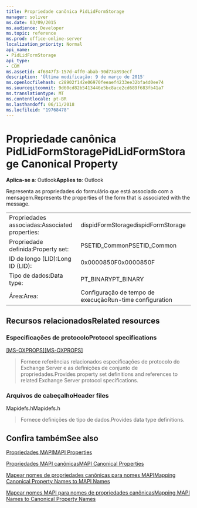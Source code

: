 ```yaml
---
title: Propriedade canônica PidLidFormStorage
manager: soliver
ms.date: 03/09/2015
ms.audience: Developer
ms.topic: reference
ms.prod: office-online-server
localization_priority: Normal
api_name:
- PidLidFormStorage
api_type:
- COM
ms.assetid: 4f6847f3-157d-4ff0-abab-90d73a893ecf
description: 'Última modificação: 9 de março de 2015'
ms.openlocfilehash: c28902f142e06970feeaef4233ee32bfa4d0ee74
ms.sourcegitcommit: 9d60cd82b5413446e5bc8ace2cd689f683fb41a7
ms.translationtype: MT
ms.contentlocale: pt-BR
ms.lasthandoff: 06/11/2018
ms.locfileid: "19768478"
---
```

# <a name="pidlidformstorage-canonical-property"></a><span data-ttu-id="a60e6-103">Propriedade canônica PidLidFormStorage</span><span class="sxs-lookup"><span data-stu-id="a60e6-103">PidLidFormStorage Canonical Property</span></span>

  
  
<span data-ttu-id="a60e6-104">**Aplica-se a**: Outlook</span><span class="sxs-lookup"><span data-stu-id="a60e6-104">**Applies to**: Outlook</span></span> 
  
<span data-ttu-id="a60e6-105">Representa as propriedades do formulário que está associado com a mensagem.</span><span class="sxs-lookup"><span data-stu-id="a60e6-105">Represents the properties of the form that is associated with the message.</span></span>
  
|||
|:-----|:-----|
|<span data-ttu-id="a60e6-106">Propriedades associadas:</span><span class="sxs-lookup"><span data-stu-id="a60e6-106">Associated properties:</span></span>  <br/> |<span data-ttu-id="a60e6-107">dispidFormStorage</span><span class="sxs-lookup"><span data-stu-id="a60e6-107">dispidFormStorage</span></span>  <br/> |
|<span data-ttu-id="a60e6-108">Propriedade definida:</span><span class="sxs-lookup"><span data-stu-id="a60e6-108">Property set:</span></span>  <br/> |<span data-ttu-id="a60e6-109">PSETID_Common</span><span class="sxs-lookup"><span data-stu-id="a60e6-109">PSETID_Common</span></span>  <br/> |
|<span data-ttu-id="a60e6-110">ID de longo (LID):</span><span class="sxs-lookup"><span data-stu-id="a60e6-110">Long ID (LID):</span></span>  <br/> |<span data-ttu-id="a60e6-111">0x0000850F</span><span class="sxs-lookup"><span data-stu-id="a60e6-111">0x0000850F</span></span>  <br/> |
|<span data-ttu-id="a60e6-112">Tipo de dados:</span><span class="sxs-lookup"><span data-stu-id="a60e6-112">Data type:</span></span>  <br/> |<span data-ttu-id="a60e6-113">PT_BINARY</span><span class="sxs-lookup"><span data-stu-id="a60e6-113">PT_BINARY</span></span>  <br/> |
|<span data-ttu-id="a60e6-114">Área:</span><span class="sxs-lookup"><span data-stu-id="a60e6-114">Area:</span></span>  <br/> |<span data-ttu-id="a60e6-115">Configuração de tempo de execução</span><span class="sxs-lookup"><span data-stu-id="a60e6-115">Run-time configuration</span></span>  <br/> |
   
## <a name="related-resources"></a><span data-ttu-id="a60e6-116">Recursos relacionados</span><span class="sxs-lookup"><span data-stu-id="a60e6-116">Related resources</span></span>

### <a name="protocol-specifications"></a><span data-ttu-id="a60e6-117">Especificações de protocolo</span><span class="sxs-lookup"><span data-stu-id="a60e6-117">Protocol specifications</span></span>

<span data-ttu-id="a60e6-118">[[MS-OXPROPS]](http://msdn.microsoft.com/library/f6ab1613-aefe-447d-a49c-18217230b148%28Office.15%29.aspx)</span><span class="sxs-lookup"><span data-stu-id="a60e6-118">[[MS-OXPROPS]](http://msdn.microsoft.com/library/f6ab1613-aefe-447d-a49c-18217230b148%28Office.15%29.aspx)</span></span>
  
> <span data-ttu-id="a60e6-119">Fornece referências relacionados especificações de protocolo do Exchange Server e as definições de conjunto de propriedades.</span><span class="sxs-lookup"><span data-stu-id="a60e6-119">Provides property set definitions and references to related Exchange Server protocol specifications.</span></span>
    
### <a name="header-files"></a><span data-ttu-id="a60e6-120">Arquivos de cabeçalho</span><span class="sxs-lookup"><span data-stu-id="a60e6-120">Header files</span></span>

<span data-ttu-id="a60e6-121">Mapidefs.h</span><span class="sxs-lookup"><span data-stu-id="a60e6-121">Mapidefs.h</span></span>
  
> <span data-ttu-id="a60e6-122">Fornece definições de tipo de dados.</span><span class="sxs-lookup"><span data-stu-id="a60e6-122">Provides data type definitions.</span></span>
    
## <a name="see-also"></a><span data-ttu-id="a60e6-123">Confira também</span><span class="sxs-lookup"><span data-stu-id="a60e6-123">See also</span></span>



[<span data-ttu-id="a60e6-124">Propriedades MAPI</span><span class="sxs-lookup"><span data-stu-id="a60e6-124">MAPI Properties</span></span>](mapi-properties.md)
  
[<span data-ttu-id="a60e6-125">Propriedades MAPI canônicas</span><span class="sxs-lookup"><span data-stu-id="a60e6-125">MAPI Canonical Properties</span></span>](mapi-canonical-properties.md)
  
[<span data-ttu-id="a60e6-126">Mapear nomes de propriedades canônicas para nomes MAPI</span><span class="sxs-lookup"><span data-stu-id="a60e6-126">Mapping Canonical Property Names to MAPI Names</span></span>](mapping-canonical-property-names-to-mapi-names.md)
  
[<span data-ttu-id="a60e6-127">Mapear nomes MAPI para nomes de propriedades canônicas</span><span class="sxs-lookup"><span data-stu-id="a60e6-127">Mapping MAPI Names to Canonical Property Names</span></span>](mapping-mapi-names-to-canonical-property-names.md)

